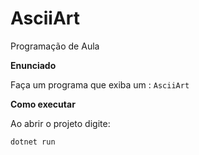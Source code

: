 # AsciiArt
Programação de Aula

**Enunciado**

Faça um programa que exiba um : `AsciiArt` 

**Como executar**

Ao abrir o projeto digite:

```
dotnet run
```